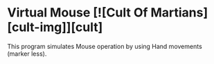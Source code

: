 # Virtual Mouse [![Cult Of Martians][cult-img]][cult]
This program simulates Mouse operation by using Hand movements (marker less).
